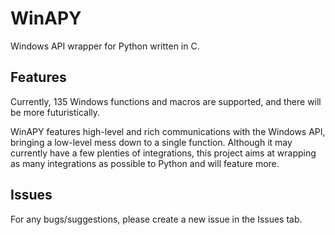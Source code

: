 # WinAPY
Windows API wrapper for Python written in C.

## Features
Currently, 135 Windows functions and macros are supported, and there will be more futuristically.

WinAPY features high-level and rich communications with the Windows API, bringing a low-level mess down to a single function. Although it may currently have a few plenties of integrations, this project aims at wrapping as many integrations as possible to Python and will feature more.

## Issues
For any bugs/suggestions, please create a new issue in the Issues tab. 
